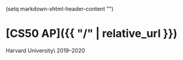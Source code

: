(setq markdown-xhtml-header-content
  "<style type='text/css'>
  header { background-color: purple; }
  </style>")

# [CS50 AP]({{ "/" | relative_url }})

Harvard University\\
2019–2020
